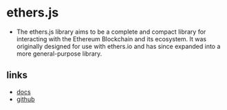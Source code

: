# ethers.js

- The ethers.js library aims to be a complete and compact library for interacting with the Ethereum Blockchain and its ecosystem. It was originally designed for use with ethers.io and has since expanded into a more general-purpose library.

## links

- [docs](https://docs.ethers.io/v5/)
- [github](https://github.com/ethers-io/ethers.js)
